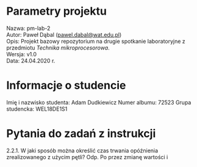 # Parametry projektu

Nazwa: pm-lab-2  
Autor: Paweł Dąbal (pawel.dabal@wat.edu.pl)  
Opis: Projekt bazowy repozytorium na drugie spotkanie laboratoryjne z przedmiotu _Technika mikroprocesorowa_.  
Wersja: v1.0  
Data: 24.04.2020 r.

# Informacje o studencie

Imię i nazwisko studenta: Adam Dudkiewicz
Numer albumu: 72523
Grupa studencka: WEL18DE1S1

# Pytania do zadań z instrukcji

2.2.1. W jaki sposób można określić czas trwania opóźnienia zrealizowanego z użycim pętli?
Odp. Po przez zmianę wartości i


